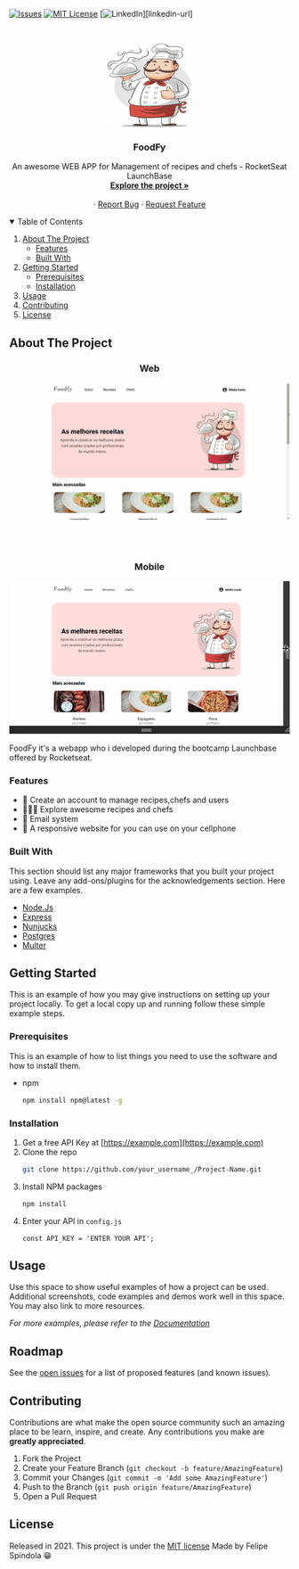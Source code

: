 [![Issues][issues-shield]][issues-url]
[![MIT License][license-shield]][license-url]
[![LinkedIn][linkedin-shield]][linkedin-url]

<br />
<p align="center">
  <a href="https://github.com/felipe-spindola/FoodFy">
    <img src="/public/assets/chef.png" alt="Chef" width="150" height="150">
  </a>

  <h3 align="center">FoodFy</h3>

  <p align="center">
    An awesome WEB APP for Management of recipes and chefs - RocketSeat LaunchBase
    <br />
    <a href="https://github.com/felipe-spindola/FoodFy"><strong>Explore the project »</strong></a>
    <br />
    <br />
    ·
    <a href="https://github.com/felipe-spindola/FoodFy/issues">Report Bug</a>
    ·
    <a href="https://github.com/felipe-spindola/FoodFy/issues">Request Feature</a>
  </p>
</p>

<!-- TABLE OF CONTENTS -->
<details open="open">
  <summary>Table of Contents</summary>
  <ol>
    <li>
      <a href="#about-the-project">About The Project</a>
      <ul>
        <li><a href="#features">Features</a></li>
        <li><a href="#built-with">Built With</a></li>
      </ul>
    </li>
    <li>
      <a href="#getting-started">Getting Started</a>
      <ul>
        <li><a href="#prerequisites">Prerequisites</a></li>
        <li><a href="#installation">Installation</a></li>
      </ul>
    </li>
    <li><a href="#usage">Usage</a></li>
    <li><a href="#contributing">Contributing</a></li>
    <li><a href="#license">License</a></li>
  </ol>
</details>



<!-- ABOUT THE PROJECT -->
## About The Project
<h3 align="center">Web</h3>
<p align="center">
    <img src="/public/assets/foodfy.gif" alt="FoodFy"></img>
</p>
<br/>
<br/>
<h3 align="center">Mobile</h3>
<p align="center">
    <img src="/public/assets/mobile.gif" alt="FoodFy-Mobile"></img>
</p>


FoodFy it's a webapp who i developed during the bootcamp Launchbase offered by Rocketseat.

### Features
* 🙋 Create an account to manage recipes,chefs and users
* 👩🏽‍🍳 Explore awesome recipes and chefs
* 📨 Email system 
* 📱 A responsive website for you can use on your cellphone

### Built With

This section should list any major frameworks that you built your project using. Leave any add-ons/plugins for the acknowledgements section. Here are a few examples.
* [Node.Js](https://getbootstrap.com)
* [Express](https://expressjs.com/pt-br/)
* [Nunjucks](https://jquery.com)
* [Postgres](https://www.postgresql.org)
* [Multer](https://www.npmjs.com/package/multer)


<!-- GETTING STARTED -->
## Getting Started

This is an example of how you may give instructions on setting up your project locally.
To get a local copy up and running follow these simple example steps.

### Prerequisites

This is an example of how to list things you need to use the software and how to install them.
* npm
  ```sh
  npm install npm@latest -g
  ```

### Installation

1. Get a free API Key at [https://example.com](https://example.com)
2. Clone the repo
   ```sh
   git clone https://github.com/your_username_/Project-Name.git
   ```
3. Install NPM packages
   ```sh
   npm install
   ```
4. Enter your API in `config.js`
   ```JS
   const API_KEY = 'ENTER YOUR API';
   ```



<!-- USAGE EXAMPLES -->
## Usage

Use this space to show useful examples of how a project can be used. Additional screenshots, code examples and demos work well in this space. You may also link to more resources.

_For more examples, please refer to the [Documentation](https://example.com)_



<!-- ROADMAP -->
## Roadmap

See the [open issues](https://github.com/othneildrew/Best-README-Template/issues) for a list of proposed features (and known issues).



<!-- CONTRIBUTING -->
## Contributing

Contributions are what make the open source community such an amazing place to be learn, inspire, and create. Any contributions you make are **greatly appreciated**.

1. Fork the Project
2. Create your Feature Branch (`git checkout -b feature/AmazingFeature`)
3. Commit your Changes (`git commit -m 'Add some AmazingFeature'`)
4. Push to the Branch (`git push origin feature/AmazingFeature`)
5. Open a Pull Request



<!-- LICENSE -->
## License

Released in 2021. This project is under the <a href="https://github.com/LauraBeatris/foodfy/blob/master/LICENSE">MIT license</a>
Made by Felipe Spíndola 😁

<!-- MARKDOWN LINKS & IMAGES -->
<!-- https://www.markdownguide.org/basic-syntax/#reference-style-links -->
[contributors-shield]: https://img.shields.io/github/contributors/othneildrew/Best-README-Template.svg?style=for-the-badge
[contributors-url]: https://github.com/othneildrew/Best-README-Template/graphs/contributors
[forks-shield]: https://img.shields.io/github/forks/othneildrew/Best-README-Template.svg?style=for-the-badge
[forks-url]: https://github.com/othneildrew/Best-README-Template/network/members
[stars-shield]: https://img.shields.io/github/stars/othneildrew/Best-README-Template.svg?style=for-the-badge
[stars-url]: https://github.com/othneildrew/Best-README-Template/stargazers
[issues-shield]: https://img.shields.io/github/issues/othneildrew/Best-README-Template.svg?style=for-the-badge
[issues-url]: https://github.com/felipe-spindola/FoodFy/issues
[license-shield]: https://img.shields.io/github/license/othneildrew/Best-README-Template.svg?style=for-the-badge
[license-url]: https://github.com/othneildrew/Best-README-Template/blob/master/LICENSE.txt
[linkedin-shield]: https://img.shields.io/badge/-LinkedIn-black.svg?style=for-the-badge&logo=linkedin&colorB=555
<!-- [linkedin-url]: https://linkedin.com/in/othneildrew -->
[foodfy-gif]: /public/assets/foodfy.gif 
[foodfy-gif-mobile]: /public/assets/mobile.gif 
